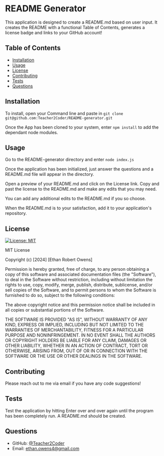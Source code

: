 # README Generator
This application is designed to create a README.md based on user input. It creates the README with  a functional Table of Contents, generates a license badge and links to your GitHub account!
 
## Table of Contents
* [Installation](#installation)
* [Usage](#usage)
* [License](#license)
* [Contributing](#contributing)
* [Tests](#tests)
* [Questions](#questions)
 
## Installation
To install, open your Command line and paste in ``` git clone git@github.com:Teacher2Coder/README-generator.git ```

Once the App has been cloned to your system, enter ```npm install``` to add the dependant node modules.
 
## Usage
Go to the README-generator directory and enter ```node index.js```

Once the application has been initialized, just answer the questions and a README.md file will appear in the directory. 

Open a preview of your README.md and click on the License link. Copy and past the license to the README.md and make any edits that you may need.

You can add any additional edits to the README.md if you so choose.

When the README.md is to your satisfaction, add it to your application's repository.
 
## License
[![License: MIT](https://img.shields.io/badge/License-MIT-yellow.svg)](https://opensource.org/licenses/MIT)

MIT License

Copyright (c) [2024] [Ethan Robert Owens]

Permission is hereby granted, free of charge, to any person obtaining a copy of this software and associated documentation files (the "Software"), to deal in the Software without restriction, including without limitation the rights to use, copy, modify, merge, publish, distribute, sublicense, and/or sell copies of the Software, and to permit persons to whom the Software is furnished to do so, subject to the following conditions:

The above copyright notice and this permission notice shall be included in all copies or substantial portions of the Software.

THE SOFTWARE IS PROVIDED "AS IS", WITHOUT WARRANTY OF ANY KIND, EXPRESS OR IMPLIED, INCLUDING BUT NOT LIMITED TO THE WARRANTIES OF MERCHANTABILITY, FITNESS FOR A PARTICULAR PURPOSE AND NONINFRINGEMENT. IN NO EVENT SHALL THE AUTHORS OR COPYRIGHT HOLDERS BE LIABLE FOR ANY CLAIM, DAMAGES OR OTHER LIABILITY, WHETHER IN AN ACTION OF CONTRACT, TORT OR OTHERWISE, ARISING FROM, OUT OF OR IN CONNECTION WITH THE SOFTWARE OR THE USE OR OTHER DEALINGS IN THE SOFTWARE.
 
## Contributing
Please reach out to me via email if you have any code suggestions!
 
## Tests
Test the application by hitting Enter over and over again until the program has been completely run. A README.md should be created. 
 
## Questions
* GitHub: [@Teacher2Coder](https://www.github.com/Teacher2Coder)
* Email: ethan.owens4@gmail.com
